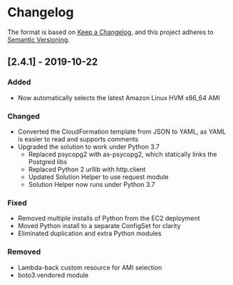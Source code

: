 # Changelog

The format is based on [Keep a Changelog](https://keepachangelog.com/en/1.0.0/), 
and this project adheres to [Semantic Versioning](https://semver.org/spec/v2.0.0.html). 

## [2.4.1] - 2019-10-22

### Added
* Now automatically selects the latest Amazon Linux HVM x86_64 AMI

### Changed
* Converted the CloudFormation template from JSON to YAML, as YAML is easier to read and supports comments
* Upgraded the solution to work under Python 3.7
	* Replaced psycopg2 with as-psycopg2, which statically links the Postgred libs
	* Replaced Python 2 urllib with http.client
	* Updated Solution Helper to use request module
	* Solution Helper now runs under Python 3.7

### Fixed
* Removed multiple installs of Python from the EC2 deployment
* Moved Python install to a separate ConfigSet for clarity
* Eliminated duplication and extra Python modules

### Removed
* Lambda-back custom resource for AMI selection
* boto3.vendored module
